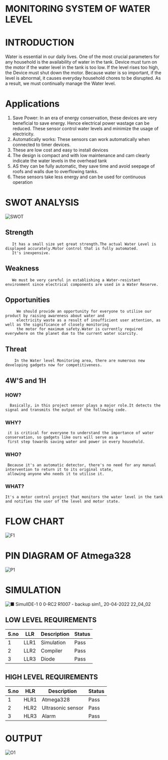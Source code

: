 # MONITORING SYSTEM OF WATER LEVEL

# INTRODUCTION 

Water is essential in our daily lives. One of the most crucial parameters for any household is the availability of water in the tank.
Device must turn on the motor if the water level in the tank is too low. If the level rises too high, the Device must shut down the motor. 
Because water is so important, if the level is abnormal, it causes everyday household chores to be disrupted. 
As a result, we must continually manage the Water level.

# Applications

1) Save Power:  In an era of energy conservation, these devices are very beneficial to save energy.
               Hence electrical power wastage can be reduced. 
               These sensor control water levels and minimize the usage of electricity.
2) Automatically works:  These sensors can work automatically when connected to timer devices.
3) These are low cost and easy to install devices
4) The design is compact and with low maintenance and cam clearly indicate the water levels in the overhead tank
5) AS they can be fully automatic, they save time and avoid seepage of roofs and walls due to overflowing tanks.
6) These sensors take less energy and can be used for continuous operation



# SWOT ANALYSIS 

![SWOT](https://user-images.githubusercontent.com/101012637/164470767-efa9bf8c-598c-44c4-b074-5c2728260804.jpeg)



## Strength 
       It has a small size yet great strength.The actual Water Level is displayed accurately.Motor control that is fully automated.
       It's inexpensive.
       
## Weakness
       We must be very careful in establishing a Water-resistant environment since electrical components are used in a Water Reserve.
       
## Opportunities
         We should provide an opportunity for everyone to utilise our product by raising awareness about water and 
         electricity waste as a result of insufficient user attention, as well as the significance of closely monitoring 
         the motor for maximum safety.Water is currently required everywhere on the planet due to the current water scarcity.
         
## Threat
        In the Water level Monitoring area, there are numerous new developing gadgets now for competitiveness.
        
        
 ## 4W'S and 1H
 
 ### HOW?
      Basically, in this project sensor plays a major role.It detects the signal and transmits the output of the following code.
 ### WHY?
     it is critical for everyone to understand the importance of water conservation, so gadgets like ours will serve as a 
     first step towards saving water and power in every household.
 ### WHO?
     Because it's an automatic detector, there's no need for any manual intervention to return it to its original state,
     allowing anyone who needs it to utilise it.
 
 ### WHAT?
    It's a motor control project that monitors the water level in the tank and notifies the user of the level and motor state.
    
    
  # FLOW CHART
  ![F1](https://user-images.githubusercontent.com/101012637/164505970-b62d7d6d-b1e9-4184-a42a-ba10e3d15d78.jpeg)
  
  # PIN DIAGRAM OF Atmega328
  ![P1](https://user-images.githubusercontent.com/101012637/164506116-fa41dde3-6710-4a25-9b37-86d94d6232dd.jpeg)
  
  # SIMULATION 
  ![■ SimulIDE-1 0 0-RC2 R1007 - backup sim1_ 20-04-2022 22_04_02](https://user-images.githubusercontent.com/101012637/164506301-06a27437-73cc-4689-a0bf-8e8a0d4d3918.png)
  
## LOW LEVEL REQUIREMENTS

<html>
<body>
<!--StartFragment-->

S.no | LLR | Description | Status
-- | -- | -- | --
1 | LLR1 | Simulation | Pass
2 | LLR2 | Compiler | Pass
3 | LLR3 | Diode | Pass

<!--EndFragment-->
</body>
</html>

 
## HIGH LEVEL REQUIREMENTS

<html>
<body>
<!--StartFragment-->

S.no | HLR | Description | Status
-- | -- | -- | --
1 | HLR1 | Atmega328 | Pass
2 | HLR2 | Ultrasonic sensor | Pass
3 | HLR3 | Alarm | Pass
<!--EndFragment-->
</body>
</html>

# OUTPUT
  
![O1](https://user-images.githubusercontent.com/101012637/164508977-30f834c7-25fb-4d8f-aa39-a44815337d25.jpeg)

        

